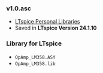 ### v1.0.asc
- [LTspice Personal Libraries](https://github.com/AliRezaJoodi/Electronics_Modules/tree/main/_LTspice_Library) 
- Saved in **LTspice Version 24.1.10**

### Library for LTspice
- `OpAmp_LM358.ASY`
- `OpAmp_LM358.lib`